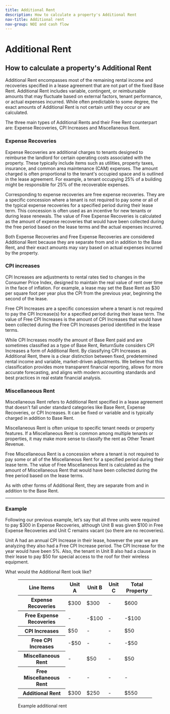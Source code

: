 ```yaml
---
title: Additional Rent
description: How to calculate a property's Additional Rent
nav-title: Additional rent
nav-group: NOI and cash flow
---
```


# Additional Rent

## How to calculate a property's Additional Rent

Additional Rent encompasses most of the remaining rental income and
recoveries specified in a lease agreement that are not part of the fixed
Base Rent. Additional Rent includes variable, contingent, or
reimbursable amounts that may fluctuate based on external factors,
tenant performance, or actual expenses incurred. While often predictable
to some degree, the exact amounts of Additional Rent is not certain
until they occur or are calculated.

The three main types of Additional Rents and their Free Rent counterpart
are: Expense Recoveries, CPI Increases and Miscellaneous Rent.

### Expense Recoveries

Expense Recoveries are additional charges to tenants designed to
reimburse the landlord for certain operating costs associated with
the property. These typically include items such as utilities,
property taxes, insurance, and common area maintenance (CAM)
expenses. The amount charged is often proportional to the tenant's
occupied space and is outlined in the lease agreement. For example,
a tenant occupying 25% of a building might be responsible for 25% of
the recoverable expenses.

Corresponding to expense recoveries are free expense recoveries. They are a specific concession where a tenant is
not required to pay some or all of the typical expense recoveries
for a specified period during their lease term. This concession is
often used as an incentive for new tenants or during lease renewals.
The value of Free Expense Recoveries is calculated as the amount of
expense recoveries that would have been collected during the free
period based on the lease terms and the actual expenses incurred.

Both Expense Recoveries and Free Expense Recoveries are considered
Additional Rent because they are separate from and in addition to
the Base Rent, and their exact amounts may vary based on actual
expenses incurred by the property.

### CPI increases

CPI Increases are adjustments to rental rates tied to changes in the
Consumer Price Index, designed to maintain the real value of rent
over time in the face of inflation. For example, a lease may set the
Base Rent as $30 per square foot per year plus the CPI from the
previous year, beginning the second of the lease.

Free CPI Increases are a specific concession where a tenant is not
required to pay the CPI Increase(s) for a specified period during
their lease term. The value of Free CPI Increases is the amount of
CPI Increases that would have been collected during the Free CPI
Increases period identified in the lease terms.

While CPI Increases modify the amount of Base Rent paid and are
sometimes classified as a type of Base Rent, ReturnSuite considers
CPI Increases a form of Additional Rent. By classifying CPI
Increases as Additional Rent, there is a clear distinction between
fixed, predetermined rental income and variable, market-driven
adjustments. We believe that this classification provides more
transparent financial reporting, allows for more accurate
forecasting, and aligns with modern accounting standards and best
practices in real estate financial analysis.

### Miscellaneous Rent

Miscellaneous Rent refers to Additional Rent specified in a lease
agreement that doesn't fall under standard categories like Base
Rent, Expense Recoveries, or CPI Increases. It can be fixed or
variable and is typically charged in addition to Base Rent.

Miscellaneous Rent is often unique to specific tenant needs or
property features. If a Miscellaneous Rent is common among multiple
tenants or properties, it may make more sense to classify the rent
as Other Tenant Revenue.

Free Miscellaneous Rent is a concession where a tenant is not
required to pay some or all of the Miscellaneous Rent for a
specified period during their lease term. The value of Free
Miscellaneous Rent is calculated as the amount of Miscellaneous Rent
that would have been collected during the free period based on the
lease terms.

As with other forms of Additional Rent, they are separate from and
in addition to the Base Rent.

<hr class="mt-4 mb-4 border-gray-300">

### Example

Following our previous example, let’s say that all three units were
required to pay $300 in Expense Recoveries, although Unit B was given
$100 in Free Expense Recoveries and Unit C remains vacant (so there are
no recoveries).

Unit A had an annual CPI Increase in their lease, however the year we
are analyzing they also had a Free CPI Increase period. The CPI Increase
for the year would have been 5%. Also, the tenant in Unit B also had a
clause in their lease to pay $50 for special access to the roof for
their wireless equipment.

What would the Additional Rent look like?

<figure id="example-potential-base-rent">
  <div class="rounded-md shadow-sm border border-gray-300 overflow-auto max-w-fit pt-3">
    <table class="table-auto border-collapse font-medium">
      <thead>
        <tr>
          <th class="border-b border-gray-300 pb-3 font-semibold text-left px-8 whitespace-nowrap">Line Items</th>
          <th class="border-b border-gray-300 pb-3 font-semibold text-right px-8 whitespace-nowrap tracking-wide">Unit A</th>
          <th class="border-b border-gray-300 pb-3 font-semibold text-right px-8 whitespace-nowrap tracking-wide">Unit B</th>
          <th class="border-b border-gray-300 pb-3 font-semibold text-right px-8 whitespace-nowrap tracking-wide">Unit C</th>
          <th class="border-b border-gray-300 pb-3 font-semibold text-right px-8 whitespace-nowrap tracking-wide">Total Property</th>
        </tr>
      </thead>
      <tbody>
        <tr class="bg-white">
          <th class="border-b py-3 font-medium text-left px-8 pl-12 whitespace-nowrap text-gray-700">Expense Recoveries</th>
          <td class="border-b py-3 text-right px-8">$300</td>
          <td class="border-b py-3 text-right px-8">$300</td>
          <td class="border-b py-3 text-right px-8">-</td>
          <td class="border-b py-3 text-right px-8 text-red-500">$600</td>
        </tr>
        <tr class="bg-gray-50">
          <th class="border-b py-3 font-medium text-left px-8 pl-12 whitespace-nowrap text-gray-700">Free Expense Recoveries</th>
          <td class="border-b py-3 text-right px-8">-</td>
          <td class="border-b py-3 text-right px-8 text-red-500">-$100</td>
          <td class="border-b py-3 text-right px-8">-</td>
          <td class="border-b py-3 text-right px-8 text-red-500">-$100</td>
        </tr>
        <tr class="bg-white">
          <th class="border-b py-3 font-medium text-left px-8 pl-12 whitespace-nowrap text-gray-700">CPI Increases</th>
          <td class="border-b py-3 text-right px-8">$50</td>
          <td class="border-b py-3 text-right px-8">-</td>
          <td class="border-b py-3 text-right px-8">-</td>
          <td class="border-b py-3 text-right px-8">$50</td>
        </tr>
        <tr class="bg-gray-50">
          <th class="border-b py-3 font-medium text-left px-8 pl-12 whitespace-nowrap text-gray-700">Free CPI Increases</th>
          <td class="border-b py-3 text-right px-8 text-red-500">-$50</td>
          <td class="border-b py-3 text-right px-8">-</td>
          <td class="border-b py-3 text-right px-8">-</td>
          <td class="border-b py-3 text-right px-8 text-red-500">-$50</td>
        </tr>
        <tr class="bg-white">
          <th class="border-b py-3 font-medium text-left px-8 pl-12 whitespace-nowrap text-gray-700">Miscellaneous Rent</th>
          <td class="border-b py-3 text-right px-8">-</td>
          <td class="border-b py-3 text-right px-8">$50</td>
          <td class="border-b py-3 text-right px-8">-</td>
          <td class="border-b py-3 text-right px-8">$50</td>
        </tr>
        <tr class="bg-gray-50">
          <th class="border-b py-3 font-medium text-left px-8 pl-12 whitespace-nowrap text-gray-700">Free Miscellaneous Rent</th>
          <td class="border-b py-3 text-right px-8">-</td>
          <td class="border-b py-3 text-right px-8">-</td>
          <td class="border-b py-3 text-right px-8">-</td>
          <td class="border-b py-3 text-right px-8">-</td>
        </tr>
        <tr class="bg-white">
          <th class="py-3 font-semibold text-left px-8 whitespace-nowrap">Additional Rent</th>
          <td class="py-3 text-right px-8 font-semibold">$300</td>
          <td class="py-3 text-right px-8 font-semibold">$250</td>
          <td class="py-3 text-right px-8 font-semibold">-</td>
          <td class="py-3 text-right px-8 font-semibold">$550</td>
        </tr>
      </tbody>
    </table>
  </div>
  <figcaption>Example additional rent</figcaption>
</figure>
